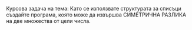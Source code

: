 Курсова задача на тема:
Като се използвате структурата за списъци създайте програма, която може да извършва СИМЕТРИЧНА РАЗЛИКА на две множества от цели числа.
